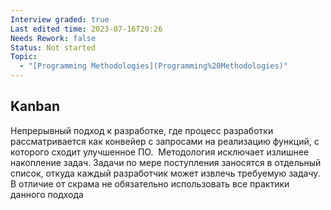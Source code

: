 ```yaml
---
Interview graded: true
Last edited time: 2023-07-16T20:26
Needs Rework: false
Status: Not started
Topic:
  - "[Programming Methodologies](Programming%20Methodologies)"
---
```

## **Kanban**

Непрерывный подход к разработке, где процесс разработки рассматривается как конвейер с запросами на реализацию функций, с которого сходит улучшенное ПО.  Методология исключает излишнее накопление задач. Задачи по мере поступления заносятся в отдельный список, откуда каждый разработчик может извлечь требуемую задачу. В отличие от скрама не обязательно использовать все практики данного подхода